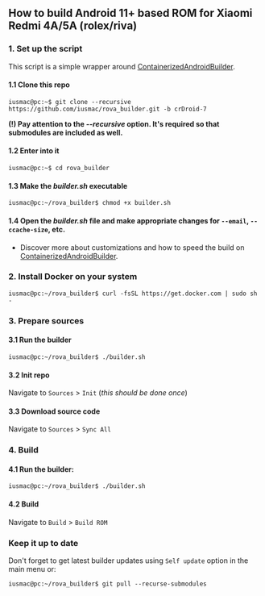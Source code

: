 ## How to build Android 11+ based ROM for Xiaomi Redmi 4A/5A (rolex/riva)

### 1. Set up the script
This script is a simple wrapper around [ContainerizedAndroidBuilder](https://github.com/iusmac/ContainerizedAndroidBuilder/tree/11).

#### 1.1 Clone this repo
```console
iusmac@pc:~$ git clone --recursive https://github.com/iusmac/rova_builder.git -b crDroid-7
```

**(!) Pay attention to the _--recursive_ option. It's required so that submodules are included as well.**

#### 1.2 Enter into it
```console
iusmac@pc:~$ cd rova_builder
```

#### 1.3 Make the _builder.sh_ executable
```console
iusmac@pc:~/rova_builder$ chmod +x builder.sh
```

#### 1.4 Open the _builder.sh_ file and make appropriate changes for ``--email``, ``--ccache-size``, etc.
- Discover more about customizations and how to speed the build on [ContainerizedAndroidBuilder](https://github.com/iusmac/ContainerizedAndroidBuilder/tree/11).

### 2. Install Docker on your system
```console
iusmac@pc:~/rova_builder$ curl -fsSL https://get.docker.com | sudo sh -
```

### 3. Prepare sources
#### 3.1 Run the builder
```console
iusmac@pc:~/rova_builder$ ./builder.sh
```

#### 3.2 Init repo
Navigate to ``Sources`` > ``Init`` (_this should be done once_)

#### 3.3 Download source code
Navigate to ``Sources`` > ``Sync All``

### 4. Build
#### 4.1 Run the builder:
```console
iusmac@pc:~/rova_builder$ ./builder.sh
```

#### 4.2 Build
Navigate to ``Build`` > ``Build ROM``

### Keep it up to date
Don't forget to get latest builder updates using `Self update` option in the main menu or:
```console
iusmac@pc:~/rova_builder$ git pull --recurse-submodules
```
